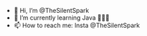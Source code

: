 - 👋 Hi, I’m @TheSilentSpark
- 🌱 I’m currently learning Java 🤷🏻‍♂️
- 📫 How to reach me: Insta @TheSilentSpark

<!---
TheSilentSpark/TheSilentSpark is a ✨ special ✨ repository because its `README.md` (this file) appears on your GitHub profile.
You can click the Preview link to take a look at your changes.
--->
